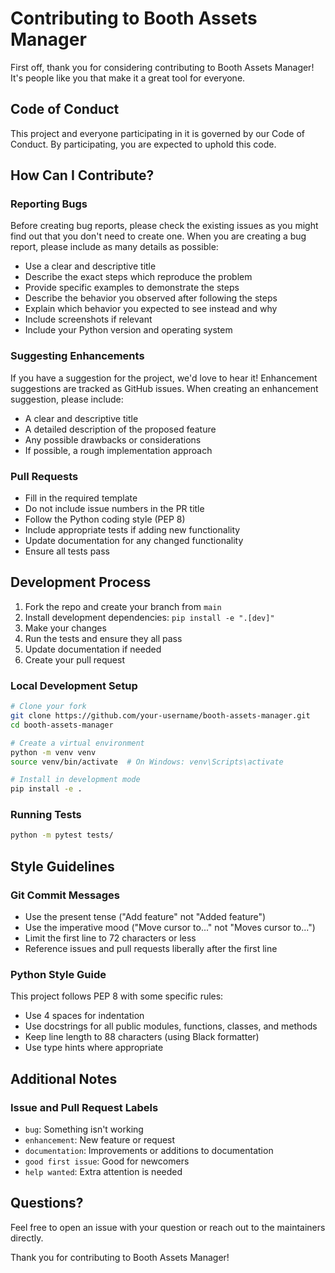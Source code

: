 # Contributing to Booth Assets Manager

First off, thank you for considering contributing to Booth Assets Manager! It's people like you that make it a great tool for everyone.

## Code of Conduct

This project and everyone participating in it is governed by our Code of Conduct. By participating, you are expected to uphold this code.

## How Can I Contribute?

### Reporting Bugs

Before creating bug reports, please check the existing issues as you might find out that you don't need to create one. When you are creating a bug report, please include as many details as possible:

* Use a clear and descriptive title
* Describe the exact steps which reproduce the problem
* Provide specific examples to demonstrate the steps
* Describe the behavior you observed after following the steps
* Explain which behavior you expected to see instead and why
* Include screenshots if relevant
* Include your Python version and operating system

### Suggesting Enhancements

If you have a suggestion for the project, we'd love to hear it! Enhancement suggestions are tracked as GitHub issues. When creating an enhancement suggestion, please include:

* A clear and descriptive title
* A detailed description of the proposed feature
* Any possible drawbacks or considerations
* If possible, a rough implementation approach

### Pull Requests

* Fill in the required template
* Do not include issue numbers in the PR title
* Follow the Python coding style (PEP 8)
* Include appropriate tests if adding new functionality
* Update documentation for any changed functionality
* Ensure all tests pass

## Development Process

1. Fork the repo and create your branch from `main`
2. Install development dependencies: `pip install -e ".[dev]"`
3. Make your changes
4. Run the tests and ensure they all pass
5. Update documentation if needed
6. Create your pull request

### Local Development Setup

```bash
# Clone your fork
git clone https://github.com/your-username/booth-assets-manager.git
cd booth-assets-manager

# Create a virtual environment
python -m venv venv
source venv/bin/activate  # On Windows: venv\Scripts\activate

# Install in development mode
pip install -e .
```

### Running Tests

```bash
python -m pytest tests/
```

## Style Guidelines

### Git Commit Messages

* Use the present tense ("Add feature" not "Added feature")
* Use the imperative mood ("Move cursor to..." not "Moves cursor to...")
* Limit the first line to 72 characters or less
* Reference issues and pull requests liberally after the first line

### Python Style Guide

This project follows PEP 8 with some specific rules:

* Use 4 spaces for indentation
* Use docstrings for all public modules, functions, classes, and methods
* Keep line length to 88 characters (using Black formatter)
* Use type hints where appropriate

## Additional Notes

### Issue and Pull Request Labels

* `bug`: Something isn't working
* `enhancement`: New feature or request
* `documentation`: Improvements or additions to documentation
* `good first issue`: Good for newcomers
* `help wanted`: Extra attention is needed

## Questions?

Feel free to open an issue with your question or reach out to the maintainers directly.

Thank you for contributing to Booth Assets Manager!
